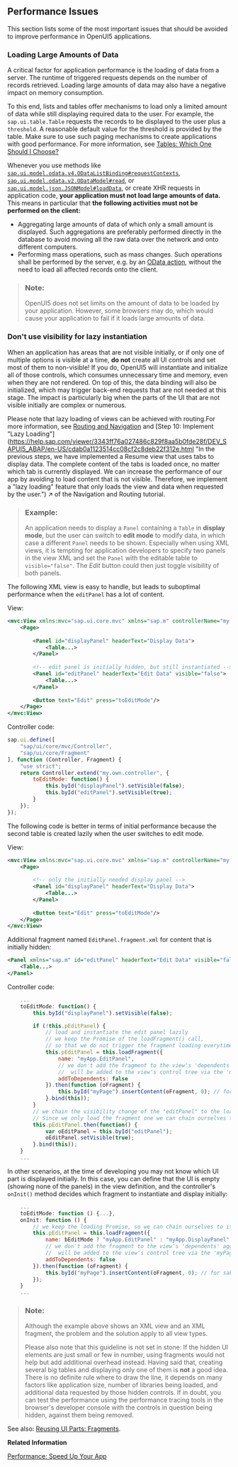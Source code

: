 <!-- loio966d67c8cc5046419d1b35556cd9e447 -->

## Performance Issues

This section lists some of the most important issues that should be avoided to improve performance in OpenUI5 applications.



<a name="loio966d67c8cc5046419d1b35556cd9e447__section_LLAOD"/>

### Loading Large Amounts of Data

A critical factor for application performance is the loading of data from a server. The runtime of triggered requests depends on the number of records retrieved. Loading large amounts of data may also have a negative impact on memory consumption.

To this end, lists and tables offer mechanisms to load only a limited amount of data while still displaying required data to the user. For example, the `sap.ui.table.Table` requests the records to be displayed to the user plus a `threshold`. A reasonable default value for the threshold is provided by the table. Make sure to use such paging mechanisms to create applications with good performance. For more information, see [Tables: Which One Should I Choose?](../08_More_About_Controls/tables-which-one-should-i-choose-148892f.md)

Whenever you use methods like [`sap.ui.model.odata.v4.ODataListBinding#requestContexts`](https://ui5.sap.com/#/api/sap.ui.model.odata.v4.ODataListBinding/methods/requestContexts), [`sap.ui.model.odata.v2.ODataModel#read`](https://ui5.sap.com/#/api/sap.ui.model.odata.v2.ODataModel/methods/read), or [`sap.ui.model.json.JSONModel#loadData`](https://ui5.sap.com/#/api/sap.ui.model.json.JSONModel/methods/loadData), or create XHR requests in application code, **your application must not load large amounts of data.** This means in particular that **the following activities must not be performed on the client:**

-   Aggregating large amounts of data of which only a small amount is displayed. Such aggregations are preferably performed directly in the database to avoid moving all the raw data over the network and onto different computers.
-   Performing mass operations, such as mass changes. Such operations shall be performed by the server, e.g. by an [OData action](../04_Essentials/odata-operations-b54f789.md), without the need to load all affected records onto the client.

> ### Note:  
> OpenUI5 does not set limits on the amount of data to be loaded by your application. However, some browsers may do, which would cause your application to fail if it loads large amounts of data.



<a name="loio966d67c8cc5046419d1b35556cd9e447__1"/>

### Don't use visibility for lazy instantiation

When an application has areas that are not visible initially, or if only one of multiple options is visible at a time, **do not** create all UI controls and set most of them to non-visible! If you do, OpenUI5 will instantiate and initialize all of those controls, which consumes unnecessary time and memory, even when they are not rendered. On top of this, the data binding will also be initialized, which may trigger back-end requests that are not needed at this stage. The impact is particularly big when the parts of the UI that are not visible initially are complex or numerous.

Please note that lazy loading of views can be achieved with routing.For more information, see [Routing and Navigation](../04_Essentials/routing-and-navigation-3d18f20.md) and [Step 10: Implement "Lazy Loading"](https://help.sap.com/viewer/3343ff76a027486c829f8aa5b0fde28f/DEV_SAPUI5_ABAP/en-US/cdab0a1123514cc08cf2c8deb22f312e.html "In the previous steps, we have implemented a Resume view that uses tabs to display data. The complete content of the tabs is loaded once, no matter which tab is currently displayed. We can increase the performance of our app by avoiding to load content that is not visible. Therefore, we implement a "lazy loading" feature that only loads the view and data when requested by the user.") :arrow_upper_right: of the Navigation and Routing tutorial.

> ### Example:  
> An application needs to display a `Panel` containing a `Table` in **display mode**, but the user can switch to **edit mode** to modify data, in which case a different `Panel` needs to be shown. Especially when using XML views, it is tempting for application developers to specify two panels in the view XML and set the `Panel` with the editable table to `visible="false"`. The *Edit* button could then just toggle visibility of both panels.

The following XML view is easy to handle, but leads to suboptimal performance when the `editPanel` has a lot of content.

View:

```xml
<mvc:View xmlns:mvc="sap.ui.core.mvc" xmlns="sap.m" controllerName="my.own.controller">
	<Page>
                        
		<Panel id="displayPanel" headerText="Display Data">
			<Table...>
		</Panel>
                        
		<!-- edit panel is initially hidden, but still instantiated -->
		<Panel id="editPanel" headerText="Edit Data" visible="false">
			<Table...> 
		</Panel>
                        
		<Button text="Edit" press="toEditMode"/>
	</Page>
</mvc:View>
```

Controller code:

```js
sap.ui.define([
	"sap/ui/core/mvc/Controller",
	"sap/ui/core/Fragment"
], function (Controller, Fragment) {
	"use strict";
	return Controller.extend("my.own.controller", {
		toEditMode: function() {
			this.byId("displayPanel").setVisible(false);
			this.byId("editPanel").setVisible(true);
		}
	});
});
```

The following code is better in terms of initial performance because the second table is created lazily when the user switches to edit mode.

View:

```xml
<mvc:View xmlns:mvc="sap.ui.core.mvc" xmlns="sap.m" controllerName="my.own.controller">
	<Page>
            
		<!-- only the initially needed display panel -->
		<Panel id="displayPanel" headerText="Display Data">
			<Table...>
		</Panel>
      
		<Button text="Edit" press="toEditMode"/>
	</Page>
</mvc:View>
```

Additional fragment named `EditPanel.fragment.xml` for content that is initially hidden:

```xml
<Panel xmlns="sap.m" id="editPanel" headerText="Edit Data" visible="false">
	<Table...>
</Panel>
```

Controller code:

```js
	...
	toEditMode: function() {
		this.byId("displayPanel").setVisible(false);

		if (!this.pEditPanel) {
			// load and instantiate the edit panel lazily
			// we keep the Promise of the loadFragment() call,
			// so that we do not trigger the fragment loading everytime the user clicks the button
			this.pEditPanel = this.loadFragment({
				name: "myApp.EditPanel",
				// we don't add the fragment to the view's 'dependents' aggregation, since the fragment content
				//  will be added to the view's control tree via the 'myPage' instance
				addToDependents: false
			}).then(function (oFragment) {
				this.byId("myPage").insertContent(oFragment, 0); // for sake of simplicity inserts at position 0
			}.bind(this));
		}
		// we chain the visibility change of the "editPanel" to the loading Promise
		// Since we only load the fragment one we can chain ourselves to this Promise on each Button click
		this.pEditPanel.then(function() {
			var oEditPanel = this.byId("editPanel");
			oEditPanel.setVisible(true);
		}.bind(this));
	}
	...
```

In other scenarios, at the time of developing you may not know which UI part is displayed initially. In this case, you can define that the UI is empty \(showing none of the panels\) in the view definition, and the controller's `onInit()` method decides which fragment to instantiate and display initially:

```js
	...
	toEditMode: function () {...},
	onInit: function () {
		// we keep the loading Promise, so we can chain ourselves to it later
		this.pEditPanel = this.loadFragment({
			name: bEditMode ? "myApp.EditPanel" : "myApp.DisplayPanel",
			// we don't add the fragment to the view's 'dependents' aggregation, since the fragment content
			//  will be added to the view's control tree via the 'myPage' instance
			addToDependents: false
		}).then(function (oFragment) {
			this.byId("myPage").insertContent(oFragment, 0); // for sake of simplicity inserts at position 0
		});
	}
	...
```

> ### Note:  
> Although the example above shows an XML view and an XML fragment, the problem and the solution apply to all view types.
> 
> Please also note that this guideline is not set in stone: If the hidden UI elements are just small or few in number, using fragments would not help but add additional overhead instead. Having said that, creating several big tables and displaying only one of them is **not** a good idea. There is no definite rule where to draw the line, it depends on many factors like application size, number of libraries being loaded, and additional data requested by those hidden controls. If in doubt, you can test the performance using the performance tracing tools in the browser's developer console with the controls in question being hidden, against them being removed.

See also: [Reusing UI Parts: Fragments](../04_Essentials/reusing-ui-parts-fragments-36a5b13.md).

**Related Information**  


[Performance: Speed Up Your App](performance-speed-up-your-app-408b40e.md "If a web app has performance issues, finding the cause can be both a time-consuming and nerve-consuming task. To help you avoid and solve performance issues in your app, here are some good practices we've discovered while dealing with OpenUI5 apps.")

